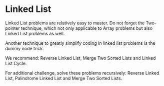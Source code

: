 # Linked List

Linked List problems are relatively easy to master. Do not forget the Two-pointer technique, which not only applicable to Array problems but also Linked List problems as well.

Another technique to greatly simplify coding in linked list problems is the dummy node trick.

We recommend: Reverse Linked List, Merge Two Sorted Lists and Linked List Cycle.

For additional challenge, solve these problems recursively: Reverse Linked List, Palindrome Linked List and Merge Two Sorted Lists.